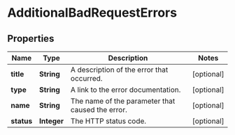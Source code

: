 

# AdditionalBadRequestErrors


## Properties

| Name | Type | Description | Notes |
|------------ | ------------- | ------------- | -------------|
|**title** | **String** | A description of the error that occurred. |  [optional] |
|**type** | **String** | A link to the error documentation. |  [optional] |
|**name** | **String** | The name of the parameter that caused the error. |  [optional] |
|**status** | **Integer** | The HTTP status code. |  [optional] |



